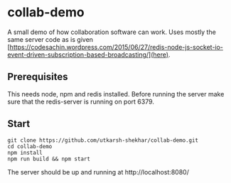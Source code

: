 # collab-demo
A small demo of how collaboration software can work. 
Uses mostly the same server code as is given [https://codesachin.wordpress.com/2015/06/27/redis-node-js-socket-io-event-driven-subscription-based-broadcasting/](here).

## Prerequisites
This needs node, npm and redis installed.
Before running the server make sure that the redis-server is running on port 6379.

## Start

```
git clone https://github.com/utkarsh-shekhar/collab-demo.git 
cd collab-demo
npm install
npm run build && npm start
```

The server should be up and running at http://localhost:8080/
